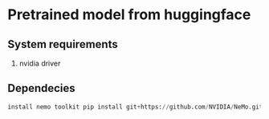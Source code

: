 # Pretrained model from huggingface


## System requirements
1. nvidia driver

## Dependecies
```python
install nemo toolkit pip install git+https://github.com/NVIDIA/NeMo.git@main#egg=nemo_toolkit[all]
```